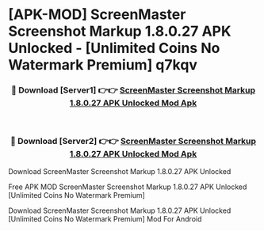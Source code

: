 # [APK-MOD] ScreenMaster Screenshot Markup 1.8.0.27 APK Unlocked - [Unlimited Coins No Watermark Premium] q7kqv



<div align="center">
<h3>🔴 Download [Server1] 👉👉 <a href="https://momento.my/?title=ScreenMaster_Screenshot_Markup_1.8.0.27_APK_Unlocked">ScreenMaster Screenshot Markup 1.8.0.27 APK Unlocked Mod Apk</a></h3><br>

<h3>🔴 Download [Server2] 👉👉 <a href="https://momento.my/?title=ScreenMaster_Screenshot_Markup_1.8.0.27_APK_Unlocked">ScreenMaster Screenshot Markup 1.8.0.27 APK Unlocked Mod Apk</a></h3>
</div>



Download ScreenMaster Screenshot Markup 1.8.0.27 APK Unlocked 

Free APK MOD ScreenMaster Screenshot Markup 1.8.0.27 APK Unlocked [Unlimited Coins No Watermark Premium]

Download ScreenMaster Screenshot Markup 1.8.0.27 APK Unlocked [Unlimited Coins No Watermark Premium] Mod For Android
